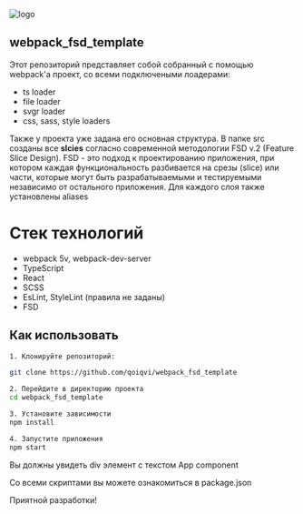 ![logo](https://miro.medium.com/v2/resize:fit:800/1*x6EnTlBhjcyu605VPDysZQ.jpeg)
## webpack_fsd_template

Этот репозиторий представляет собой собранный с помощью webpack'a проект, со всеми подключеными лоадерами:
- ts loader
- file loader
- svgr loader
- css, sass, style loaders

Также у проекта уже задана его основная структура. В папке src созданы все **slcies** согласно современной методологии FSD v.2 (Feature Slice Design). FSD - это подход к проектированию приложения, при котором каждая функциональность разбивается на срезы (slice) или части, которые могут быть разрабатываемыми и тестируемыми независимо от остального приложения. Для каждого слоя также установлены aliases

# Стек технологий
- webpack 5v, webpack-dev-server
- TypeScript
- React
- SCSS
- EsLint, StyleLint (правила не заданы)
- FSD

## Как использовать

```bash
1. Клонируйте репозиторий:

git clone https://github.com/qoiqvi/webpack_fsd_template

2. Перейдите в директорию проекта
cd webpack_fsd_template

3. Установите зависимости
npm install

4. Запустите приложения
npm start

```

Вы должны увидеть div элемент с текстом App component

Со всеми скриптами вы можете ознакомиться в package.json

Приятной разработки!



